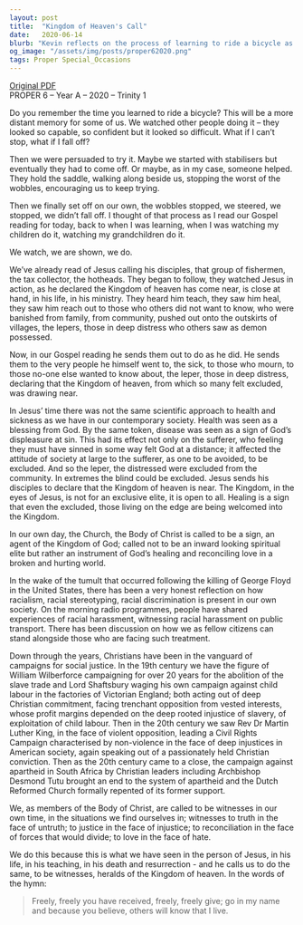 ```yaml
---
layout: post
title:  "Kingdom of Heaven's Call"
date:   2020-06-14
blurb: "Kevin reflects on the process of learning to ride a bicycle as a metaphor for discipleship and following Jesus. He draws parallels between the disciples' journey and our own, emphasizing the call to be agents of God's healing and reconciliation in a world marked by racial injustice and division. The sermon encourages us to be witnesses to truth, justice, love, and reconciliation, following the example set by Jesus."
og_image: "/assets/img/posts/proper62020.png"
tags: Proper Special_Occasions
---
```

[Original PDF](/assets/pdf/proper62020.pdf)    
PROPER 6 – Year A – 2020 – Trinity 1

Do you remember the time you learned to ride a bicycle? This will be a more distant memory for some of us. We watched other people doing it – they looked so capable, so confident but it looked so difficult. What if I can’t stop, what if I fall off?

Then we were persuaded to try it. Maybe we started with stabilisers but eventually they had to come off. Or maybe, as in my case, someone helped. They hold the saddle, walking along beside us, stopping the worst of the wobbles, encouraging us to keep trying.

Then we finally set off on our own, the wobbles stopped, we steered, we stopped, we didn’t fall off. I thought of that process as I read our Gospel reading for today, back to when I was learning, when I was watching my children do it, watching my grandchildren do it.

We watch, we are shown, we do.

We’ve already read of Jesus calling his disciples, that group of fishermen, the tax collector, the hotheads. They began to follow, they watched Jesus in action, as he declared the Kingdom of heaven has come near, is close at hand, in his life, in his ministry. They heard him teach, they saw him heal, they saw him reach out to those who others did not want to know, who were banished from family, from community, pushed out onto the outskirts of villages, the lepers, those in deep distress who others saw as demon possessed.

Now, in our Gospel reading he sends them out to do as he did. He sends them to the very people he himself went to, the sick, to those who mourn, to those no-one else wanted to know about, the leper, those in deep distress, declaring that the Kingdom of heaven, from which so many felt excluded, was drawing near.

In Jesus’ time there was not the same scientific approach to health and sickness as we have in our contemporary society. Health was seen as a blessing from God. By the same token, disease was seen as a sign of God’s displeasure at sin. This had its effect not only on the sufferer, who feeling they must have sinned in some way felt God at a distance; it affected the attitude of society at large to the sufferer, as one to be avoided, to be excluded. And so the leper, the distressed were excluded from the community. In extremes the blind could be excluded. Jesus sends his disciples to declare that the Kingdom of heaven is near. The Kingdom, in the eyes of Jesus, is not for an exclusive elite, it is open to all. Healing is a sign that even the excluded, those living on the edge are being welcomed into the Kingdom.

In our own day, the Church, the Body of Christ is called to be a sign, an agent of the Kingdom of God; called not to be an inward looking spiritual elite but rather an instrument of God’s healing and reconciling love in a broken and hurting world.

In the wake of the tumult that occurred following the killing of George Floyd in the United States, there has been a very honest reflection on how racialism, racial stereotyping, racial discrimination is present in our own society. On the morning radio programmes, people have shared experiences of racial harassment, witnessing racial harassment on public transport. There has been discussion on how we as fellow citizens can stand alongside those who are facing such treatment.

Down through the years, Christians have been in the vanguard of campaigns for social justice. In the 19th century we have the figure of William Wilberforce campaigning for over 20 years for the abolition of the slave trade and Lord Shaftsbury waging his own campaign against child labour in the factories of Victorian England; both acting out of deep Christian commitment, facing trenchant opposition from vested interests, whose profit margins depended on the deep rooted injustice of slavery, of exploitation of child labour. Then in the 20th century we saw Rev Dr Martin Luther King, in the face of violent opposition, leading a Civil Rights Campaign characterised by non-violence in the face of deep injustices in American society, again speaking out of a passionately held Christian conviction. Then as the 20th century came to a close, the campaign against apartheid in South Africa by Christian leaders including Archbishop Desmond Tutu brought an end to the system of apartheid and the Dutch Reformed Church formally repented of its former support.

We, as members of the Body of Christ, are called to be witnesses in our own time, in the situations we find ourselves in; witnesses to truth in the face of untruth; to justice in the face of injustice; to reconciliation in the face of forces that would divide; to love in the face of hate.

We do this because this is what we have seen in the person of Jesus, in his life, in his teaching, in his death and resurrection - and he calls us to do the same, to be witnesses, heralds of the Kingdom of heaven. In the words of the hymn:

> Freely, freely you have received,
> freely, freely give;
> go in my name and because you believe,
> others will know that I live.

